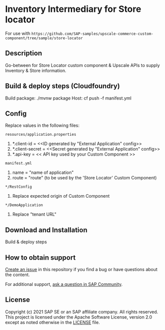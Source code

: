 # Inventory Intermediary for Store locator

For use with `https://github.com/SAP-samples/upscale-commerce-custom-component/tree/sample/store-locator`

## Description
Go-between for Store Locator custom component & Upscale APIs to supply Inventory & Store information.

## Build & deploy steps (Cloudfoundry)

Build package:		./mvnw package
Host: 			cf push -f manifest.yml

## Config

Replace values in the following files: 

`resources/application.properties`
1) *.client-id = <<ID generated by "External Application" config>>
2) *.client-secret = <<Secret generated by "External Application" config>>
3) *.api-key = << API key used by your Custom Component >>

`manifest.yml`
1) name = "name of application"
2) route = "route" (to be used by the 'Store Locator' Custom Component)

`*/RestConfig`
1) Replace expected origin of Custom Component

`*/DemoApplication`
1) Replace "tenant URL"

## Download and Installation
Build & deploy steps

## How to obtain support

[Create an issue](https://github.com/SAP-samples/<repository-name>/issues) in this repository if you find a bug or have questions about the content.
 
For additional support, [ask a question in SAP Community](https://answers.sap.com/questions/ask.html).

## License
Copyright (c) 2021 SAP SE or an SAP affiliate company. All rights reserved. This project is licensed under the Apache Software License, version 2.0 except as noted otherwise in the [LICENSE](LICENSES/Apache-2.0.txt) file.
